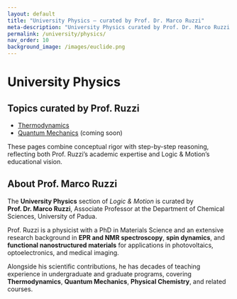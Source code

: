 ```yaml
---
layout: default
title: "University Physics — curated by Prof. Dr. Marco Ruzzi"
meta-description: "University Physics curated by Prof. Dr. Marco Ruzzi (University of Padua): thermodynamics and quantum mechanics with clear notes and worked exercises."
permalink: /university/physics/
nav_order: 10
background_image: /images/euclide.png
---
```


# University Physics

<div class="content-box">

## Topics curated by Prof. Ruzzi

- [Thermodynamics](/university/physics/thermodynamics/)
- [Quantum Mechanics](/university/physics/quantum-mechanics/) (coming soon)

These pages combine conceptual rigor with step-by-step reasoning, reflecting both Prof. Ruzzi’s academic expertise and Logic & Motion’s educational vision.

</div>

<div class="content-box">

## About Prof. Marco Ruzzi

The **University Physics** section of *Logic & Motion* is curated by  
**Prof. Dr. Marco Ruzzi**, Associate Professor at the Department of Chemical Sciences, University of Padua.

Prof. Ruzzi is a physicist with a PhD in Materials Science and an extensive research background in **EPR and NMR spectroscopy**, **spin dynamics**, and **functional nanostructured materials** for applications in photovoltaics, optoelectronics, and medical imaging.  

Alongside his scientific contributions, he has decades of teaching experience in undergraduate and graduate programs, covering **Thermodynamics**, **Quantum Mechanics**, **Physical Chemistry**, and related courses.

</div>
